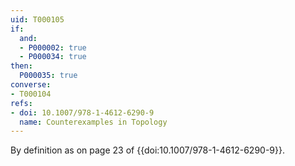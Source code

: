```yaml
---
uid: T000105
if:
  and:
  - P000002: true
  - P000034: true
then:
  P000035: true
converse:
- T000104
refs:
- doi: 10.1007/978-1-4612-6290-9
  name: Counterexamples in Topology
---
```


By definition as on page 23 of {{doi:10.1007/978-1-4612-6290-9}}.
